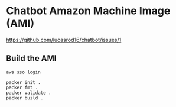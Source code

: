 # Chatbot Amazon Machine Image (AMI)

<https://github.com/lucasrod16/chatbot/issues/1>

## Build the AMI

```shell
aws sso login
```

```shell
packer init .
packer fmt .
packer validate .
packer build .
```
